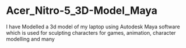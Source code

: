 # Acer_Nitro-5_3D-Model_Maya
I have Modelled a 3d model of my laptop using Autodesk Maya software which is used for sculpting characters for games, animation, character modelling and many
